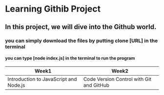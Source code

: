 # Learning Githib Project
## In this project, we will dive into the Github world.
### you can simply download the files by putting clone [URL] in the terminal
#### you can type [node index.js] in the terminal to run the program

| **Week1** | **Week2** |
| - | - |
| Introduction to JavaScript and Node.js| Code Version Control with Git and GitHub|
